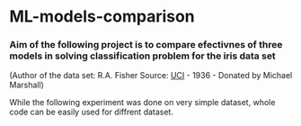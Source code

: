 # ML-models-comparison

### Aim of the following project is to compare efectivnes of three models in solving classification problem for the iris data set
(Author of the data set: R.A. Fisher
Source: [UCI](https://archive.ics.uci.edu/ml/datasets/Iris) - 1936 - Donated by Michael Marshall)

While the following experiment was done on very simple dataset, whole code can be easily used for diffrent dataset. 

